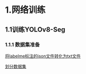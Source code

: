 # 1.网络训练
## 1.1训练YOLOv8-Seg
### 1.1.1 数据集准备

[将labelme标注的json文件转化为txt文件](./data_convert_scripts/labelme2yolo.py)

[划分数据集](./data_convert_scripts/split_dataset.py)
